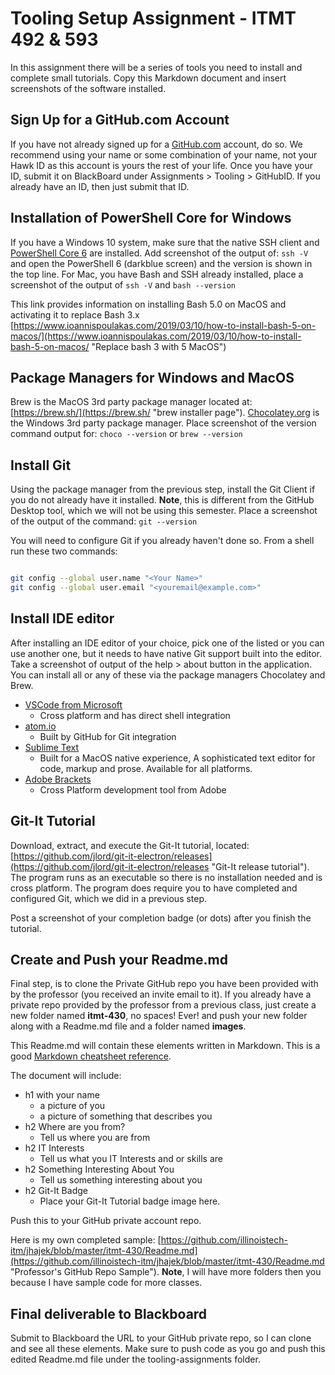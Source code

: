 # Tooling Setup Assignment - ITMT 492 & 593

In this assignment there will be a series of tools you need to install and complete small tutorials.  Copy this Markdown document and insert screenshots of the software installed.

## Sign Up for a GitHub.com Account

If you have not already signed up for a [GitHub.com](https://github.com "Github.com signup") account, do so.  We recommend using your name or some combination of your name, not your Hawk ID as this account is yours the rest of your life.  Once you have your ID, submit it on BlackBoard under Assignments > Tooling > GitHubID.  If you already have an ID, then just submit that ID.

## Installation of PowerShell Core for Windows

If you have a Windows 10 system, make sure that the native SSH client and [PowerShell Core 6](https://github.com/PowerShell/PowerShell/releases/tag/v6.2.3 "PowerShell Core 6 Download") are installed.  Add screenshot of the output of: ```ssh -V``` and open the PowerShell 6 (darkblue screen) and the version is shown in the top line.   For Mac, you have Bash and SSH already installed, place a screenshot of the output of ```ssh -V``` and ```bash --version```

This link provides information on installing Bash 5.0 on MacOS and activating it to replace Bash 3.x
[https://www.ioannispoulakas.com/2019/03/10/how-to-install-bash-5-on-macos/](https://www.ioannispoulakas.com/2019/03/10/how-to-install-bash-5-on-macos/ "Replace bash 3 with 5 MacOS")

## Package Managers for Windows and MacOS

Brew is the MacOS 3rd party package manager located at: [https://brew.sh/](https://brew.sh/ "brew installer page").  [Chocolatey.org](https://chocolatey.org/ "Chocolatey.org download page") is the Windows 3rd party package manager.  Place screenshot of the version command output for: ```choco --version``` or ```brew --version```

## Install Git

Using the package manager from the previous step, install the Git Client if you do not already have it installed.  **Note**, this is different from the GitHub Desktop tool, which we will not be using this semester.
Place a screenshot of the output of the command: ```git --version```

You will need to configure Git if you already haven't done so.  From a shell run these two commands:

```bash

git config --global user.name "<Your Name>"
git config --global user.email "<youremail@example.com>"
```

## Install IDE editor

After installing an IDE editor of your choice, pick one of the listed or you can use another one, but it needs to have native Git support built into the editor.  Take a screenshot of output of the help > about button in the application.  You can install all or any of these via the package managers Chocolatey and Brew.

* [VSCode from Microsoft](https://code.visualstudio.com/ "VSCode install")
  * Cross platform and has direct shell integration
* [atom.io](https://atom.io/ "Atom.io install")
  * Built by GitHub for Git integration
* [Sublime Text](http://www.sublimetext.com/ "Submlime Text installer site")
  * Built for a MacOS native experience, A sophisticated text editor for code, markup and prose.  Available for all platforms.
* [Adobe Brackets](http://brackets.io/ "Adobe Brackets Install")
  * Cross Platform development tool from Adobe

## Git-It Tutorial

Download, extract, and execute the Git-It tutorial, located: [https://github.com/jlord/git-it-electron/releases](https://github.com/jlord/git-it-electron/releases "Git-It release tutorial").  The program runs as an executable so there is no installation needed and is cross platform.  The program does require you to have completed and configured Git, which we did in a previous step.  

Post a screenshot of your completion badge (or dots) after you finish the tutorial.

## Create and Push your Readme.md

Final step, is to clone the Private GitHub repo you have been provided with by the professor (you received an invite email to it).  If you already have a private repo provided by the professor from a previous class, just create a new folder named **itmt-430**, no spaces! Ever! and push your new folder along with a Readme.md file and a folder named **images**.  

This Readme.md will contain these elements written in Markdown. This is a good [Markdown cheatsheet reference](https://github.com/adam-p/markdown-here/wiki/Markdown-Cheatsheet "Markdown cheatsheet").

The document will include:

* h1 with your name
  * a picture of you
  * a picture of something that describes you
* h2 Where are you from?
  * Tell us where you are from
* h2 IT Interests
  * Tell us what you IT Interests and or skills are
* h2 Something Interesting About You
  * Tell us something interesting about you
* h2 Git-It Badge
  * Place your Git-It Tutorial badge image here.

Push this to your GitHub private account repo.

Here is my own completed sample: [https://github.com/illinoistech-itm/jhajek/blob/master/itmt-430/Readme.md](https://github.com/illinoistech-itm/jhajek/blob/master/itmt-430/Readme.md "Professor's GitHub Repo Sample").  **Note**, I will have more folders then you because I have sample code for more classes.

## Final deliverable to Blackboard

Submit to Blackboard the URL to your GitHub private repo, so I can clone and see all these elements.  Make sure to push code as you go and push this edited Readme.md file under the tooling-assignments folder.
